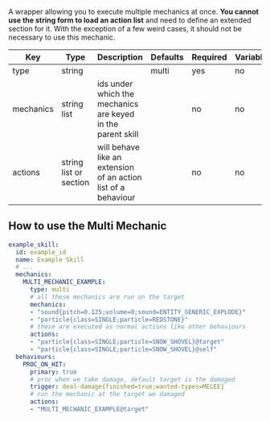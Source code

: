 A wrapper allowing you to execute multiple mechanics at once. **You cannot use the string form to load an action list** and need to define an extended section for it. With the exception of a few weird cases, it should not be necessary to use this mechanic.

| Key | Type | Description | Defaults | Required | Variable |
|-|-|-|-|-|-|
| type | string | | multi | yes | no |
| mechanics | string list | ids under which the mechanics are keyed in the parent skill | | no | no |
| actions | string list or section | will behave like an extension of an action list of a behaviour | | no | no |

## How to use the Multi Mechanic

```yml
example_skill:
  id: example_id
  name: Example Skill
  # ...
  mechanics:
    MULTI_MECHANIC_EXAMPLE:
      type: multi
      # all these mechanics are run on the target
      mechanics:
      - "sound{pitch=0.125;volume=0;sound=ENTITY_GENERIC_EXPLODE}"
      - "particle{class=SINGLE;particle=REDSTONE}"
      # these are executed as normal actions like other behaviours
      actions:
      - "particle{class=SINGLE;particle=SNOW_SHOVEL}@target"
      - "particle{class=SINGLE;particle=SNOW_SHOVEL}@self"
  behaviours:
    PROC_ON_HIT:
      primary: true
      # proc when we take damage, default target is the damaged
      trigger: deal-damage{finished=true;wanted-types=MELEE}
      # run the mechanic at the target we damaged
      actions:
      - "MULTI_MECHANIC_EXAMPLE@target"
```